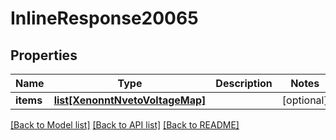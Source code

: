 # InlineResponse20065

## Properties
Name | Type | Description | Notes
------------ | ------------- | ------------- | -------------
**items** | [**list[XenonntNvetoVoltageMap]**](XenonntNvetoVoltageMap.md) |  | [optional] 

[[Back to Model list]](../README.md#documentation-for-models) [[Back to API list]](../README.md#documentation-for-api-endpoints) [[Back to README]](../README.md)


